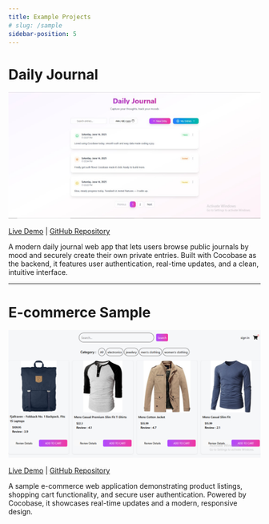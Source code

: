 ```yaml
--- 
title: Example Projects
# slug: /sample
sidebar-position: 5
---
```


# Daily Journal

![Daily Journal Screenshot](../static/img/daily-journal.jpg)

[Live Demo](https://cocobase-project.vercel.app/) | [GitHub Repository](https://github.com/cyberdiego33/cocobase-project)

A modern daily journal web app that lets users browse public journals by mood and securely create their own private entries. Built with Cocobase as the backend, it features user authentication, real-time updates, and a clean, intuitive interface.

---

# E-commerce Sample

![E-commerce Sample Screenshot](../static/img/E-commerce-sample.png)

[Live Demo](https://cocobase-sample-project.vercel.app/) | [GitHub Repository](https://github.com/Challmejosh/cocobase-sample-project)

A sample e-commerce web application demonstrating product listings, shopping cart functionality, and secure user authentication. Powered by Cocobase, it showcases real-time updates and a modern, responsive design.